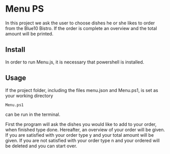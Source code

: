 # Menu PS
In this project we ask the user to choose dishes he or she likes to order from the Blue10 Bistro. If the order is complete an overview and the total amount will be printed.
## Install
In order to run Menu.js, it is necessary that powershell is installed.
## Usage
If the project folder, including the files menu.json and Menu.ps1, is set as your working directory
```
Menu.ps1
```
can be run in the terminal.

First the program will ask the dishes you would like to add to your order, when finished type done. Hereafter, an overview of your order will be given. If you are satisfied with your order type y and your total amount will be given. If you are not satisfied with your order type n and your ordered will be deleted and you can start over. 

